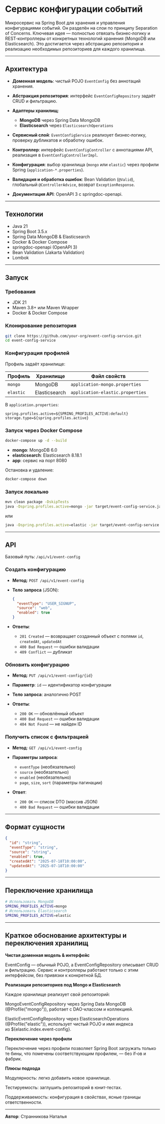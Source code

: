 # Сервис конфигурации событий

Микросервис на Spring Boot для хранения и управления конфигурациями событий. Он разделён на слои по принципу Separation of Concerns. Ключевая идея — полностью отвязать бизнес‑логику и REST‑контроллеры от конкретных технологий хранения (MongoDB или Elasticsearch). Это достигается через абстракцию репозитория и реализацию необходимых репозиториев для каждого хранилища.

---

## Архитектура

* **Доменная модель**: чистый POJO `EventConfig` без аннотаций хранения.
* **Абстракция репозитория**: интерфейс `EventConfigRepository` задаёт CRUD и фильтрацию.
* **Адаптеры хранилищ**:

    * **MongoDB** через Spring Data MongoDB
    * **Elasticsearch** через `ElasticsearchOperations`
* **Сервисный слой**: `EventConfigService` реализует бизнес‑логику, проверку дубликатов и обработку ошибок.
* **Контроллер**: интерфейс `EventConfigController` с аннотациями API, реализация в `EventConfigControllerImpl`.
* **Конфигурация**: выбор хранилища (`mongo` или `elastic`) через профили Spring (`application-*.properties`).
* **Валидация и обработка ошибок**: Bean Validation (`@Valid`), глобальный `@ControllerAdvice`, возврат `ExceptionResponse`.
* **Документация API**: OpenAPI 3 с springdoc-openapi.

---

## Технологии

* Java 21
* Spring Boot 3.5.x
* Spring Data MongoDB & Elasticsearch
* Docker & Docker Compose
* springdoc-openapi (OpenAPI 3)
* Bean Validation (Jakarta Validation)
* Lombok

---

## Запуск

### Требования

* JDK 21
* Maven 3.8+ или Maven Wrapper
* Docker & Docker Compose

### Клонирование репозитория

```bash
git clone https://github.com/your-org/event-config-service.git
cd event-config-service
```

### Конфигурация профилей

Профиль задаёт хранилище:

| Профиль   | Хранилище     | Файл свойств                     |
| --------- | ------------- | -------------------------------- |
| `mongo`   | MongoDB       | `application-mongo.properties`   |
| `elastic` | Elasticsearch | `application-elastic.properties` |

В `application.properties`:

```properties
spring.profiles.active=${SPRING_PROFILES_ACTIVE:default}
storage.type=${spring.profiles.active}
```

### Запуск через Docker Compose

```bash
docker-compose up -d --build
```

* **mongo**: MongoDB 6.0
* **elasticsearch**: Elasticsearch 8.18.1
* **app**: сервис на порт 8080

Остановка и удаление:

```bash
docker-compose down
```

### Запуск локально

```bash
mvn clean package -DskipTests
java -Dspring.profiles.active=mongo -jar target/event-config-service.jar
```

или

```bash
java -Dspring.profiles.active=elastic -jar target/event-config-service.jar
```

---

## API

Базовый путь: `/api/v1/event-config`

### Создать конфигурацию

* **Метод**: `POST /api/v1/event-config`
* **Тело запроса** (JSON):

  ```json
  {
    "eventType": "USER_SIGNUP",
    "source": "web",
    "enabled": true
  }
  ```
* **Ответы**:

    * `201 Created` — возвращает созданный объект с полями `id`, `createdAt`, `updatedAt`
    * `400 Bad Request` — ошибки валидации
    * `409 Conflict` — дубликат

### Обновить конфигурацию

* **Метод**: `PUT /api/v1/event-config/{id}`
* **Параметр**: `id` — идентификатор конфигурации
* **Тело запроса**: аналогично POST
* **Ответы**:

    * `200 OK` — обновлённый объект
    * `400 Bad Request` — ошибки валидации
    * `404 Not Found` — не найден ID

### Получить список с фильтрацией

* **Метод**: `GET /api/v1/event-config`
* **Параметры запроса**:

    * `eventType` (необязательно)
    * `source` (необязательно)
    * `enabled` (необязательно)
    * `page`, `size`, `sort` (параметры пагинации)
* **Ответ**:

    * `200 OK` — список DTO (массив JSON)
    * `400 Bad Request` — ошибки валидации


---

## Формат сущности

```json
{
  "id": "string",
  "eventType": "string",
  "source": "string",
  "enabled": true,
  "createdAt": "2025-07-18T10:00:00",
  "updatedAt": "2025-07-18T10:00:00"
}
```

---

## Переключение хранилища

```bash
# Использовать MongoDB
SPRING_PROFILES_ACTIVE=mongo
# Использовать Elasticsearch
SPRING_PROFILES_ACTIVE=elastic
```

---

## Краткое обоснование архитектуры и переключения хранилищ

**Чистая доменная модель & интерфейс**

EventConfig — обычный POJO, а EventConfigRepository описывает CRUD и фильтрацию. Сервис и контроллеры работают только с этим интерфейсом, без привязки к конкретной БД.

**Реализации репозиториев под Mongo и Elasticsearch**

Каждое хранилище реализует свой репозиторий:

MongoEventConfigRepository через Spring Data MongoDB (@Profile("mongo")), работает с DAO-классом и коллекцией.

ElasticEventConfigRepository через ElasticsearchOperations (@Profile("elastic")), использует чистый POJO и имя индекса из ${elastic.index.event-config}.

**Переключение через профили**

Переключение через профили позволяет Spring Boot загружать только те бины, что помечены соответствующим профилем, — без if‑ов и фабрик.

**Плюсы подхода**

Модулярность: легко добавить новое хранилище.

Тестируемость: заглушить репозиторий в юнит‑тестах.

Поддерживаемость: конфигурация в свойствах, ясные границы ответственности.

---

**Автор**: Странникова Наталья
